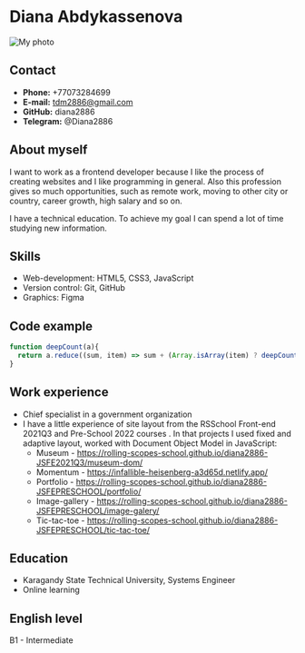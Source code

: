 # Diana Abdykassenova

![My photo](/img/photo.jpg)

## Contact

- **Phone:** +77073284699
- **E-mail:** tdm2886@gmail.com
- **GitHub:** diana2886
- **Telegram:** @Diana2886

## About myself

I want to work as a frontend developer because I like the process of creating websites and I like programming in general. Also this profession gives so much opportunities, such as remote work, moving to other city or country, career growth, high salary and so on.

I have a technical education. To achieve my goal I can spend a lot of time studying new information.

## Skills

- Web-development: HTML5, CSS3, JavaScript
- Version control: Git, GitHub
- Graphics: Figma

## Code example

```javascript
function deepCount(a){
  return a.reduce((sum, item) => sum + (Array.isArray(item) ? deepCount(item) : 0), a.length);
}
```

## Work experience

- Chief specialist in a government organization
- I have a little experience of site layout from the RSSchool Front-end 2021Q3 and Pre-School 2022 courses . In that projects I used fixed and adaptive layout, worked with Document Object Model in JavaScript:
    * Museum - https://rolling-scopes-school.github.io/diana2886-JSFE2021Q3/museum-dom/
    * Momentum - https://infallible-heisenberg-a3d65d.netlify.app/
    * Portfolio - https://rolling-scopes-school.github.io/diana2886-JSFEPRESCHOOL/portfolio/
    * Image-gallery - https://rolling-scopes-school.github.io/diana2886-JSFEPRESCHOOL/image-galery/
    * Tic-tac-toe - https://rolling-scopes-school.github.io/diana2886-JSFEPRESCHOOL/tic-tac-toe/

## Education

- Karagandy State Technical University, Systems Engineer
- Online learning

## English level

B1 - Intermediate